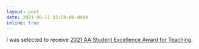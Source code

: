 ```yaml
---
layout: post
date: 2021-06-11 15:59:00-0400
inline: true
---
```


I was selected to receive <a href='https://www.aa.washington.edu/news/article/2021-06-11/aa-student-excellence-awards-2021'> 2021 AA Student Excellence Award for Teaching</a>.
